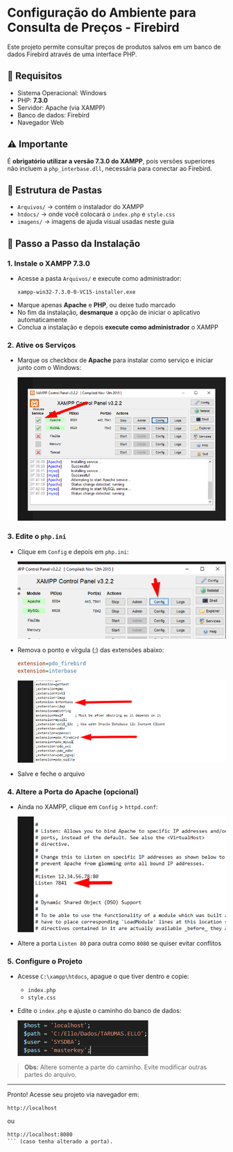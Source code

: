 # Configuração do Ambiente para Consulta de Preços - Firebird

Este projeto permite consultar preços de produtos salvos em um banco de dados Firebird através de uma interface PHP.

## 🔧 Requisitos

- Sistema Operacional: Windows  
- PHP: **7.3.0**  
- Servidor: Apache (via XAMPP)  
- Banco de dados: Firebird  
- Navegador Web

## ⚠️ Importante

É **obrigatório utilizar a versão 7.3.0 do XAMPP**, pois versões superiores não incluem a `php_interbase.dll`, necessária para conectar ao Firebird.

## 📁 Estrutura de Pastas

- `Arquivos/` → contém o instalador do XAMPP  
- `htdocs/` → onde você colocará o `index.php` e `style.css`  
- `imagens/` → imagens de ajuda visual usadas neste guia

## 🤩 Passo a Passo da Instalação

### 1. Instale o XAMPP 7.3.0

- Acesse a pasta `Arquivos/` e execute como administrador:
  ```
  xampp-win32-7.3.0-0-VC15-installer.exe
  ```
- Marque apenas **Apache** e **PHP**, ou deixe tudo marcado
- No fim da instalação, **desmarque** a opção de iniciar o aplicativo automaticamente
- Conclua a instalação e depois **execute como administrador** o XAMPP

### 2. Ative os Serviços

- Marque os checkbox de **Apache** para instalar como serviço e iniciar junto com o Windows:

  ![alt text](imagens/image-1.png)

### 3. Edite o `php.ini`

- Clique em `Config` e depois em `php.ini`:

  ![alt text](imagens/image-2.png)

- Remova o ponto e vírgula (;) das extensões abaixo:
  ```ini
  extension=pdo_firebird
  extension=interbase
  ```

  ![alt text](imagens/image-3.png)

- Salve e feche o arquivo

### 4. Altere a Porta do Apache (opcional)

- Ainda no XAMPP, clique em `Config` > `httpd.conf`:

  ![alt text](imagens/image-4.png)

- Altere a porta `Listen 80` para outra como `8080` se quiser evitar conflitos

### 5. Configure o Projeto

- Acesse `C:\xampp\htdocs`, apague o que tiver dentro e copie:
  - `index.php`
  - `style.css`

- Edite o `index.php` e ajuste o caminho do banco de dados:

  ![alt text](imagens/image-5.png)

> **Obs:** Altere somente a parte do caminho. Evite modificar outras partes do arquivo.

---

Pronto! Acesse seu projeto via navegador em:
```
http://localhost
```
ou
```
http://localhost:8080
``` (caso tenha alterado a porta).

